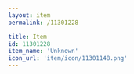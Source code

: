 ```yaml
---
layout: item
permalink: /11301228

title: Item
id: 11301228
item_name: 'Unknown'
icon_url: 'item/icon/11301148.png'
---
```

